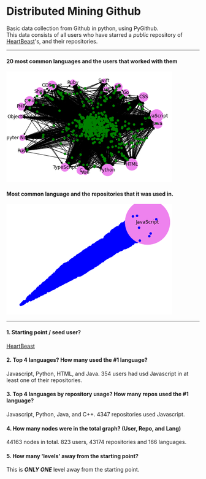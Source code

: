 # Distributed Mining Github
Basic data collection from Github in python, using PyGithub.
<br>
This data consists of all users who have starred a *public* repository of [HeartBeast](https://www.github.com/uheartbeast)'s, and their repositories.
<hr>

#### 20 most common languages and the users that worked with them
![Users and languages](user_lang_graph)

#### Most common language and the repositories that it was used in.
![Repos and languages](repo_lang_graph)

<hr>

#### 1. Starting point / seed user?
[HeartBeast](https://www.github.com/uheartbeast)

#### 2. Top 4 languages? How many used the #1 language?
Javascript, Python, HTML, and Java. 354 users had usd Javascript in at least one of their repositories.

#### 3. Top 4 languages by repository usage? How many repos used the #1 language?
Javascript, Python, Java, and C++. 4347 repositories used Javascript.

#### 4. How many nodes were in the total graph? (User, Repo, and Lang)
44163 nodes in total. 823 users, 43174 repositories and 166 languages.

#### 5. How many 'levels' away from the starting point?
This is ***ONLY ONE*** level away from the starting point. 

